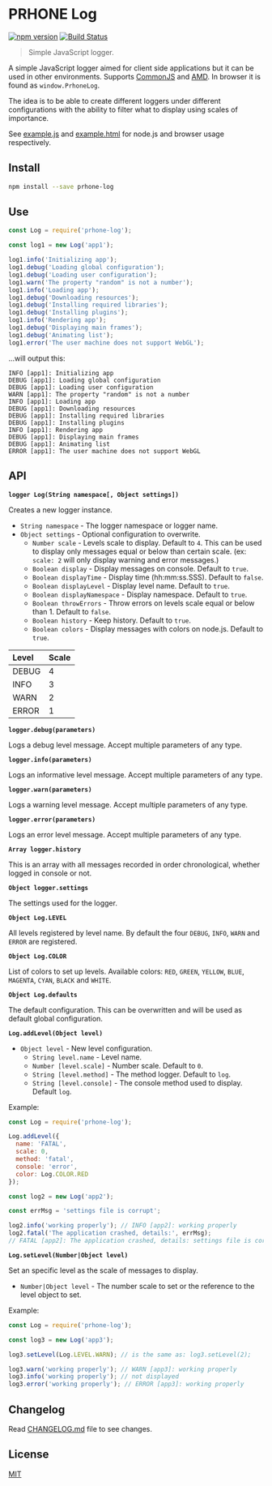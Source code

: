 # PRHONE Log

[![npm version](https://badge.fury.io/js/prhone-log.svg)](https://badge.fury.io/js/prhone-log)
[![Build Status](https://travis-ci.org/romelperez/prhone-log.svg?branch=master)](https://travis-ci.org/romelperez/prhone-log)

> Simple JavaScript logger.

A simple JavaScript logger aimed for client side applications but it can be used in other environments. Supports [CommonJS](http://www.commonjs.org) and [AMD](https://github.com/amdjs/amdjs-api). In browser it is found as `window.PrhoneLog`.

The idea is to be able to create different loggers under different configurations with the ability to filter what to display using scales of importance.

See [example.js](./example.js) and [example.html](./example.html) for node.js and browser usage respectively.

## Install

```bash
npm install --save prhone-log
```

## Use

```js
const Log = require('prhone-log');

const log1 = new Log('app1');

log1.info('Initializing app');
log1.debug('Loading global configuration');
log1.debug('Loading user configuration');
log1.warn('The property "random" is not a number');
log1.info('Loading app');
log1.debug('Downloading resources');
log1.debug('Installing required libraries');
log1.debug('Installing plugins');
log1.info('Rendering app');
log1.debug('Displaying main frames');
log1.debug('Animating list');
log1.error('The user machine does not support WebGL');
```

...will output this:

```
INFO [app1]: Initializing app
DEBUG [app1]: Loading global configuration
DEBUG [app1]: Loading user configuration
WARN [app1]: The property "random" is not a number
INFO [app1]: Loading app
DEBUG [app1]: Downloading resources
DEBUG [app1]: Installing required libraries
DEBUG [app1]: Installing plugins
INFO [app1]: Rendering app
DEBUG [app1]: Displaying main frames
DEBUG [app1]: Animating list
ERROR [app1]: The user machine does not support WebGL
```

## API

**`logger Log(String namespace[, Object settings])`**

Creates a new logger instance.

- `String namespace` - The logger namespace or logger name.
- `Object settings` - Optional configuration to overwrite.
  - `Number scale` - Levels scale to display. Default to `4`. This can be used to display only messages equal or below than certain scale. (ex: `scale: 2` will only display warning and error messages.)
  - `Boolean display` - Display messages on console. Default to `true`.
  - `Boolean displayTime` - Display time (hh:mm:ss.SSS). Default to `false`.
  - `Boolean displayLevel` - Display level name. Default to `true`.
  - `Boolean displayNamespace` - Display namespace. Default to `true`.
  - `Boolean throwErrors` - Throw errors on levels scale equal or below than 1. Default to `false`.
  - `Boolean history` - Keep history. Default to `true`.
  - `Boolean colors` - Display messages with colors on node.js. Default to `true`.

| Level | Scale  |
| :---- | :----- |
| DEBUG | 4      |
| INFO  | 3      |
| WARN  | 2      |
| ERROR | 1      |

**`logger.debug(parameters)`**

Logs a debug level message. Accept multiple parameters of any type.

**`logger.info(parameters)`**

Logs an informative level message. Accept multiple parameters of any type.

**`logger.warn(parameters)`**

Logs a warning level message. Accept multiple parameters of any type.

**`logger.error(parameters)`**

Logs an error level message. Accept multiple parameters of any type.

**`Array logger.history`**

This is an array with all messages recorded in order chronological, whether logged in console or not.

**`Object logger.settings`**

The settings used for the logger.

**`Object Log.LEVEL`**

All levels registered by level name. By default the four `DEBUG`, `INFO`, `WARN` and `ERROR` are registered.

**`Object Log.COLOR`**

List of colors to set up levels. Available colors: `RED`, `GREEN`, `YELLOW`, `BLUE`, `MAGENTA`, `CYAN`, `BLACK` and `WHITE`.

**`Object Log.defaults`**

The default configuration. This can be overwritten and will be used as default global configuration.

**`Log.addLevel(Object level)`**

- `Object level` - New level configuration.
  - `String level.name` - Level name.
  - `Number [level.scale]` - Number scale. Default to `0`.
  - `String [level.method]` - The method logger. Default to `log`.
  - `String [level.console]` - The console method used to display. Default `log`.

Example:

```js
const Log = require('prhone-log');

Log.addLevel({
  name: 'FATAL',
  scale: 0,
  method: 'fatal',
  console: 'error',
  color: Log.COLOR.RED
});

const log2 = new Log('app2');

const errMsg = 'settings file is corrupt';

log2.info('working properly'); // INFO [app2]: working properly
log2.fatal('The application crashed, details:', errMsg);
// FATAL [app2]: The application crashed, details: settings file is corrupt
```

**`Log.setLevel(Number|Object level)`**

Set an specific level as the scale of messages to display.

- `Number|Object level` - The number scale to set or the reference to the level object to set.

Example:

```js
const Log = require('prhone-log');

const log3 = new Log('app3');

log3.setLevel(Log.LEVEL.WARN); // is the same as: log3.setLevel(2);

log3.warn('working properly'); // WARN [app3]: working properly
log3.info('working properly'); // not displayed
log3.error('working properly'); // ERROR [app3]: working properly
```

## Changelog

Read [CHANGELOG.md](./CHANGELOG.md) file to see changes.

## License

[MIT](./LICENSE)

